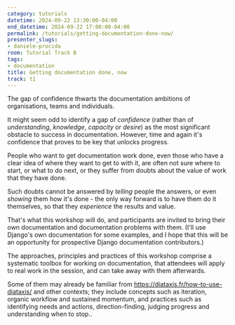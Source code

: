 ```yaml
---
category: tutorials
datetime: 2024-09-22 13:30:00-04:00
end_datetime: 2024-09-22 17:00:00-04:00
permalink: /tutorials/getting-documentation-done-now/
presenter_slugs:
- daniele-procida
room: Tutorial Track B
tags:
- documentation
title: Getting documentation done, now
track: t1
---
```


The gap of confidence thwarts the documentation ambitions of organisations, teams and individuals.

It might seem odd to identify a gap of *confidence* (rather than of *understanding*, *knowledge*, *capacity* or *desire*) as the most significant obstacle to success in documentation. However, time and again it's confidence that proves to be key that unlocks progress.

People who want to get documentation work done, even those who have a clear idea of where they want to get to with it, are often not sure where to start, or what to do next, or they suffer from doubts about the value of work that they have done. 

Such doubts cannot be answered by *telling* people the answers, or even *showing* them how it's done - the only way forward is to have them do it themselves, so that they *experience* the results and value.

That's what this workshop will do, and participants are invited to bring their own documentation and documentation problems with them. (I'll use Django's own documentation for some examples, and I hope that this will be an opportunity for prospective Django documentation contributors.)

The approaches, principles and practices of this workshop comprise a systematic toolbox for working on documentation, that attendees will apply to real work in the session, and can take away with them afterwards. 

Some of them may already be familiar from https://diataxis.fr/how-to-use-diataxis/ and other contexts; they include concepts such as iteration, organic workflow and sustained momentum, and practices such as identifying needs and actions, direction-finding, judging progress and understanding when to stop..